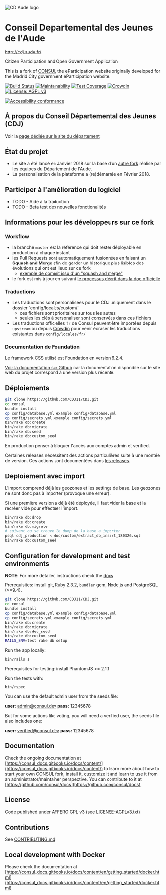 ![CD Aude logo](https://camo.githubusercontent.com/538f2c018f62bb28bd8c580cf059491ac5d57f15/687474703a2f2f7777772e617564652e66722f696d616765732f4742495f434731312f6c6f676f2e706e67)

# Conseil Departemental des Jeunes de l'Aude

<http://cdj.aude.fr/>

Citizen Participation and Open Government Application

This is a fork of [CONSUL](http://consulproject.org/en/) the eParticipation website originally developed for the Madrid City government eParticipation website.

[![Build Status](https://travis-ci.org/CDJ11/CDJ.svg?branch=master)](https://travis-ci.org/CDJ11/CDJ)
[![Maintainability](https://api.codeclimate.com/v1/badges/5c7abb32f3c8f7cbd4ef/maintainability)](https://codeclimate.com/github/CDJ11/CDJ/maintainability)
[![Test Coverage](https://api.codeclimate.com/v1/badges/5c7abb32f3c8f7cbd4ef/test_coverage)](https://codeclimate.com/github/CDJ11/CDJ/test_coverage)
[![Crowdin](https://d322cqt584bo4o.cloudfront.net/consul/localized.svg)](https://crowdin.com/project/consul)
[![License: AGPL v3](https://img.shields.io/badge/License-AGPL%20v3-blue.svg)](http://www.gnu.org/licenses/agpl-3.0)

[![Accessibility conformance](https://img.shields.io/badge/accessibility-WAI:AA-green.svg)](https://www.w3.org/WAI/eval/Overview)

## À propos du Conseil Départemental des Jeunes (CDJ)

Voir la [page dédiée sur le site du département](https://www.aude.fr/670-conseil-departemental-des-jeunes.htm)

## État du projet

* Le site a été lancé en Janvier 2018 sur la base d'un [autre fork](https://github.com/CDJ11/CDJ_old) réalisé par les équipes du Département de l'Aude.
* La personalisation de la plateforme a (re)démarrée en Février 2018.

## Participer à l'amélioration du logiciel

* TODO - Aide à la traduction
* TODO - Beta test des nouvelles fonctionalités

## Informations pour les développeurs sur ce fork

### Workflow

* la branche `master` est la référence qui doit rester déployable en production à chaque instant
* les Pull Requests sont automatiquement fusionnées en faisant un **Squash and Merge** afin de garder un historique plus lisibles des évolutions qui ont eut lieux sur ce fork
  * [exemple de commit issu d'un "squash and merge"](https://github.com/CDJ11/CDJ/commit/1445a0e069b81983d85008e6941925d33bfeedf4)
* le fork est mis à jour en suivant [le processus décrit dans la doc officielle](https://consul_docs.gitbooks.io/docs/content/en/forks/update.html)

### Traductions

* Les traductions sont personalisées pour le CDJ uniquement dans le dossier `config/locales/custom/'
  * ces fichiers sont prioritaires sur tous les autres
  * seules les clés à personaliser sont conservées dans ces fichiers
* Les traductions officielles `fr` de Consul peuvent être importées depuis `upstream` ou depuis [Crowdin](https://crowdin.com/project/consul/fr#) pour venir écraser les traductions existantes dans `config/locales/fr/`

### Documentation de Foundation

Le framework CSS utilisé est Foundation en version 6.2.4.

[Voir la documentation sur Github](https://github.com/zurb/foundation-sites/tree/v6.2.4/docs/pages)
car la documentation disponible sur le site web du projet correspond à une version
plus récente.

## Déploiements

```bash
git clone https://github.com/CDJ11/CDJ.git
cd consul
bundle install
cp config/database.yml.example config/database.yml
cp config/secrets.yml.example config/secrets.yml
bin/rake db:create
bin/rake db:migrate
bin/rake db:seed
bin/rake db:custom_seed
```

En production penser à bloquer l'accès aux comptes admin et verified.

Certaines releases nécessitent des actions particulières suite à une montée de version.
Ces actions sont documentées dans [les releases](https://github.com/consul/consul/releases).

## Déploiement avec import 

L'import comprend déjà les geozones et les settings de base. Les geozones ne sont donc pas à importer (provoque une erreur).

Si une première version a déjà été déployée, il faut vider la base et la recréer vide pour effectuer l'import.

```bash 
bin/rake db:drop
bin/rake db:create
bin/rake db:migrate
# suivant ou se trouve le dump de la base a importer
psql cdj_production < doc/custom/extract_db_insert_180326.sql
bin/rake db:custom_seed
```
## Configuration for development and test environments

**NOTE**: For more detailed instructions check the [docs](https://github.com/consul/docs/tree/master/en/getting_started/prerequisites)

Prerequisites: install git, Ruby 2.3.2, `bundler` gem, Node.js and PostgreSQL (>=9.4).

```bash
git clone https://github.com/CDJ11/CDJ.git
cd consul
bundle install
cp config/database.yml.example config/database.yml
cp config/secrets.yml.example config/secrets.yml
bin/rake db:create
bin/rake db:migrate
bin/rake db:dev_seed
bin/rake db:custom_seed
RAILS_ENV=test rake db:setup
```

Run the app locally:

```
bin/rails s
```

Prerequisites for testing: install PhantomJS >= 2.1.1

Run the tests with:

```
bin/rspec
```

You can use the default admin user from the seeds file:

 **user:** admin@consul.dev
 **pass:** 12345678

But for some actions like voting, you will need a verified user, the seeds file also includes one:

 **user:** verified@consul.dev
 **pass:** 12345678

## Documentation

Check the ongoing documentation at [https://consul_docs.gitbooks.io/docs/content/](https://consul_docs.gitbooks.io/docs/content/) to learn more about how to start your own CONSUL fork, install it, customize it and learn to use it from an administrator/maintainer perspective. You can contribute to it at [https://github.com/consul/docs](https://github.com/consul/docs)

## License

Code published under AFFERO GPL v3 (see [LICENSE-AGPLv3.txt](LICENSE-AGPLv3.txt))

## Contributions

See [CONTRIBUTING.md](CONTRIBUTING.md)

## Local development with Docker

Please check the documentation at [https://consul_docs.gitbooks.io/docs/content/en/getting_started/docker.html](https://consul_docs.gitbooks.io/docs/content/en/getting_started/docker.html)
